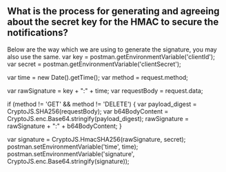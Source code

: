 ## What is the process for generating and agreeing about the secret key for the HMAC to secure the notifications?

Below are the way which we are using to generate the signature, you may also use the same.
var key = postman.getEnvironmentVariable('clientId');
var secret = postman.getEnvironmentVariable('clientSecret');
 
var time = new Date().getTime();
var method = request.method;
 
var rawSignature = key + ":" + time;
var requestBody = request.data;
 
if (method != 'GET' && method != 'DELETE') {
    var payload_digest = CryptoJS.SHA256(requestBody);
    var b64BodyContent = CryptoJS.enc.Base64.stringify(payload_digest);
    rawSignature = rawSignature + ":" + b64BodyContent;
}
 
var signature = CryptoJS.HmacSHA256(rawSignature, secret);
postman.setEnvironmentVariable('time', time);
postman.setEnvironmentVariable('signature', CryptoJS.enc.Base64.stringify(signature));
 
